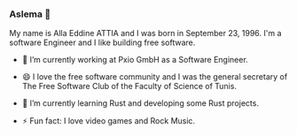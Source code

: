 ### Aslema 👋
My name is Alla Eddine ATTIA and I was born in September 23, 1996.
I'm a software Engineer and I like building free software. 

- 🔭 I’m currently working at Pxio GmbH as a Software Engineer.

- 😄 I love the free software community and I was the general secretary of The Free Software Club of the Faculty of Science of Tunis.

- 🌱 I’m currently learning Rust and developing some Rust projects.

- ⚡ Fun fact: I love video games and Rock Music.

<!--
**Allaeddineattia/Allaeddineattia** is a ✨ _special_ ✨ repository because its `README.md` (this file) appears on your GitHub profile.

Here are some ideas to get you started:

- 🌱 I’m currently learning ...
- 👯 I’m looking to collaborate on ...
- 🤔 I’m looking for help with ...
- 💬 Ask me about ...
- 📫 How to reach me: ...
- 😄 Pronouns: ...
- ⚡ Fun fact: ...
-->
